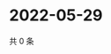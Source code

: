 # 2022-05-29

共 0 条

<!-- BEGIN WEIBO -->
<!-- 最后更新时间 Sun May 29 2022 05:00:52 GMT+0800 (China Standard Time) -->

<!-- END WEIBO -->
